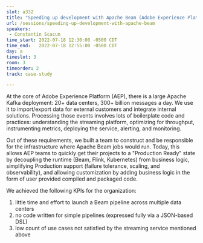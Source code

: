 ```yaml
---
slot: a332
title: "Speeding up development with Apache Beam (Adobe Experience Platform)"
url: /sessions/speeding-up-development-with-apache-beam
speakers:
 - Constantin Scacun
time_start: 2022-07-18 12:30:00 -0500 CDT
time_end:   2022-07-18 12:55:00 -0500 CDT
day: a
timeslot: 3
room: 3
timeorder: 2
track: case-study

---
```


At the core of Adobe Experience Platform (AEP), there is a large Apache Kafka deployment: 20+ data centers, 300+ billion messages a day. We use it to import/export data for external customers and integrate internal solutions. Processing those events involves lots of boilerplate code and practices: understanding the streaming platform, optimizing for throughput, instrumenting metrics, deploying the service, alerting, and monitoring.
 
Out of these requirements, we built a team to construct and be responsible for the infrastructure where Apache Beam jobs would run. Today, this allows AEP teams to quickly get their projects to a "Production Ready" state by decoupling the runtime (Beam, Flink, Kubernetes) from business logic, simplifying Production support (failure tolerance, scaling, and observability), and allowing customization by adding business logic in the form of user provided compiled and packaged code.
  
We achieved the following KPIs for the organization: 
 1. little time and effort to launch a Beam pipeline across multiple data centers 
 2. no code written for simple pipelines (expressed fully via a JSON-based DSL) 
 3. low count of use cases not satisfied by the streaming service mentioned above